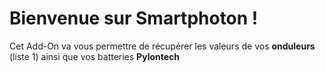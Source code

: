 # Bienvenue sur Smartphoton !

Cet Add-On va vous permettre de récupérer les valeurs de vos **onduleurs** (liste 1) ainsi que vos batteries **Pylontech** 

